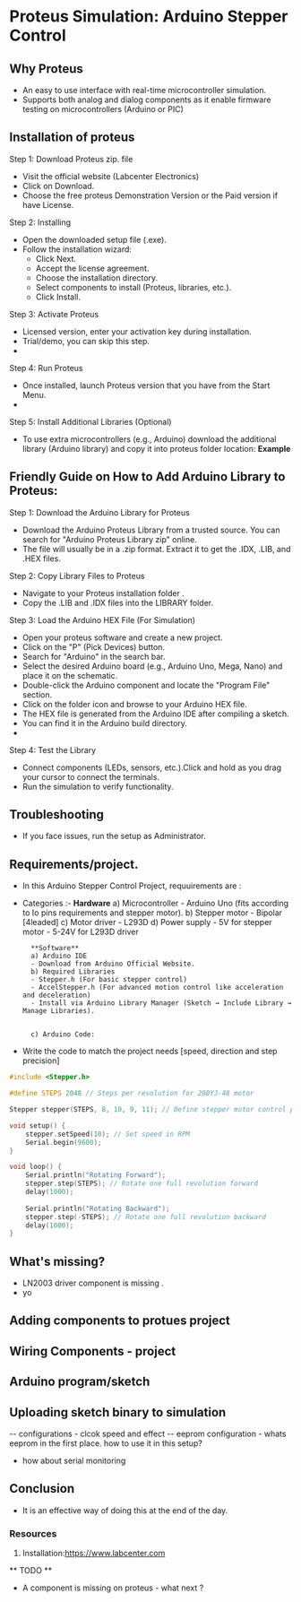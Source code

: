 # Proteus Simulation: Arduino Stepper Control

## Why Proteus
- An easy to use interface with real-time microcontroller simulation.
- Supports  both analog and dialog components as it enable firmware testing on microcontrollers (Arduino or PIC)

## Installation of proteus
Step 1: Download Proteus zip. file
- Visit the official website (Labcenter Electronics)
- Click on Download.
- Choose the free proteus Demonstration Version or the Paid version if have License.

Step 2: Installing 
- Open the downloaded setup file (.exe).
- Follow the installation wizard:
    - Click Next.
    - Accept the license agreement.
    - Choose the installation directory.
    - Select components to install (Proteus, libraries, etc.).
    - Click Install.

Step 3:  Activate Proteus 
- Licensed version, enter your activation key during installation.
- Trial/demo, you can skip this step.
- 
Step 4: Run Proteus
- Once installed, launch Proteus version that you have from the Start Menu.
- 
Step 5: Install Additional Libraries (Optional)
- To use extra microcontrollers (e.g., Arduino) download the  additional library (Arduino library) and copy it into proteus folder location:
  **Example**
 ## Friendly Guide on How to Add Arduino Library to Proteus:
Step 1: Download the Arduino Library for Proteus

- Download the Arduino Proteus Library from a trusted source. You can search for "Arduino Proteus Library zip" online.
- The file will usually be in a .zip format. Extract it to get the .IDX, .LIB, and .HEX files.
 
Step 2: Copy Library Files to Proteus
- Navigate to your Proteus installation folder .
- Copy the .LIB and .IDX files into the LIBRARY folder.
 
Step 3: Load the Arduino HEX File (For Simulation)
- Open your proteus software and create a new project.
- Click on the "P" (Pick Devices) button.
- Search for "Arduino" in the search bar.
- Select the desired Arduino board (e.g., Arduino Uno, Mega, Nano) and place it on the schematic.
- Double-click the Arduino component and locate the "Program File" section.
- Click on the folder icon and browse to your Arduino HEX file.
- The HEX file is generated from the Arduino IDE after compiling a sketch.
- You can find it in the Arduino build directory.
- 
Step 4: Test the Library
- Connect components (LEDs, sensors, etc.).Click and hold as you drag your cursor to connect the terminals.
- Run the simulation to verify functionality.

## Troubleshooting
- If you face issues, run the setup as Administrator.

## Requirements/project. 
- In this Arduino Stepper Control Project, requuirements are :
- Categories :- 
         **Hardware**
         a) Microcontroller 
           - Arduino Uno (fits according to Io pins requirements and stepper motor).
         b) Stepper motor 
           - Bipolar [4leaded]
         c) Motor driver
           - L293D
         d) Power supply 
           - 5V for stepper motor
           - 5-24V for L293D driver

        **Software**
        a) Arduino IDE
        - Download from Arduino Official Website.
        b) Required Libraries
        - Stepper.h (For basic stepper control)
        - AccelStepper.h (For advanced motion control like acceleration and deceleration)
        - Install via Arduino Library Manager (Sketch → Include Library → Manage Libraries).


        c) Arduino Code:
- Write the code to match the project needs [speed, direction and step precision]

```cpp
#include <Stepper.h>

#define STEPS 2048 // Steps per revolution for 28BYJ-48 motor

Stepper stepper(STEPS, 8, 10, 9, 11); // Define stepper motor control pins

void setup() {
    stepper.setSpeed(10); // Set speed in RPM
    Serial.begin(9600);
}

void loop() {
    Serial.println("Rotating Forward");
    stepper.step(STEPS); // Rotate one full revolution forward
    delay(1000);
    
    Serial.println("Rotating Backward");
    stepper.step(-STEPS); // Rotate one full revolution backward
    delay(1000);
}
```


## What's missing? 
 - LN2003 driver component is missing .
 - yo 


## Adding components to protues project

## Wiring Components - project 

## Arduino program/sketch


## Uploading sketch binary to simulation

-- configurations - clcok speed and effect 
-- eeprom configuration - whats eeprom in the first place. how to use it in this setup?  

- how about serial monitoring


## Conclusion

- It is an effective way of doing this at the end of the day.


### Resources 

1. Installation:https://www.labcenter.com 


** TODO **
- A component is missing on proteus - what next ?  
